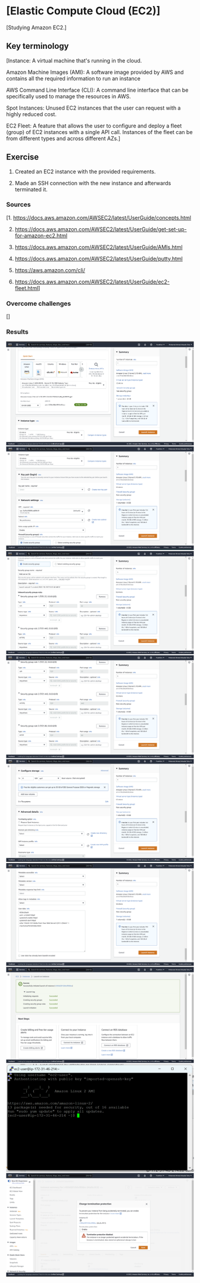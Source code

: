 # [Elastic Compute Cloud (EC2)]

[Studying Amazon EC2.]

## Key terminology

[Instance: A virtual machine that's running in the cloud.

Amazon Machine Images (AMI): A software image provided by AWS and contains all the required information to run an instance

AWS Command Line Interface (CLI): A command line interface that can be specifically used to manage the resources in AWS.

Spot Instances: Unused EC2 instances that the user can request with a highly reduced cost.

EC2 Fleet: A feature that allows the user to configure and deploy a fleet (group) of EC2 instances with a single API call. Instances of the fleet can be from different types and across different AZs.]

## Exercise

1. Created an EC2 instance with the provided requirements.

2. Made an SSH connection with the new instance and afterwards terminated it.

### Sources

[1. <https://docs.aws.amazon.com/AWSEC2/latest/UserGuide/concepts.html>

2. <https://docs.aws.amazon.com/AWSEC2/latest/UserGuide/get-set-up-for-amazon-ec2.html>

3. <https://docs.aws.amazon.com/AWSEC2/latest/UserGuide/AMIs.html>

4. <https://docs.aws.amazon.com/AWSEC2/latest/UserGuide/putty.html>

5. <https://aws.amazon.com/cli/>

6. <https://docs.aws.amazon.com/AWSEC2/latest/UserGuide/ec2-fleet.html>]

### Overcome challenges

[]

### Results

![EC2_1](https://github.com/Techgrounds-Cloud-9/cloud-9-Atalla90/blob/8252f30ad58fd5da96dd6f3a3c05dc54eab01faa/00_includes/Cloud(AWS)/EC2_1.png)  
![EC2_2](https://github.com/Techgrounds-Cloud-9/cloud-9-Atalla90/blob/8252f30ad58fd5da96dd6f3a3c05dc54eab01faa/00_includes/Cloud(AWS)/EC2_2.png)  
![EC2_3](https://github.com/Techgrounds-Cloud-9/cloud-9-Atalla90/blob/8252f30ad58fd5da96dd6f3a3c05dc54eab01faa/00_includes/Cloud(AWS)/EC2_3.png)  
![EC2_4](https://github.com/Techgrounds-Cloud-9/cloud-9-Atalla90/blob/8252f30ad58fd5da96dd6f3a3c05dc54eab01faa/00_includes/Cloud(AWS)/EC2_4.png)  
![EC2_5](https://github.com/Techgrounds-Cloud-9/cloud-9-Atalla90/blob/8252f30ad58fd5da96dd6f3a3c05dc54eab01faa/00_includes/Cloud(AWS)/EC2_5.png)  
![EC2_6](https://github.com/Techgrounds-Cloud-9/cloud-9-Atalla90/blob/8252f30ad58fd5da96dd6f3a3c05dc54eab01faa/00_includes/Cloud(AWS)/EC2_6.png)  
![Instance_Launched](https://github.com/Techgrounds-Cloud-9/cloud-9-Atalla90/blob/8252f30ad58fd5da96dd6f3a3c05dc54eab01faa/00_includes/Cloud(AWS)/Instance_launched.png)  
![Connecting_Instance](https://github.com/Techgrounds-Cloud-9/cloud-9-Atalla90/blob/8252f30ad58fd5da96dd6f3a3c05dc54eab01faa/00_includes/Cloud(AWS)/Connecting_Instance.png)  
![Disable_Termination_Protection](https://github.com/Techgrounds-Cloud-9/cloud-9-Atalla90/blob/8252f30ad58fd5da96dd6f3a3c05dc54eab01faa/00_includes/Cloud(AWS)/Disable_Termination_Protection.png)
